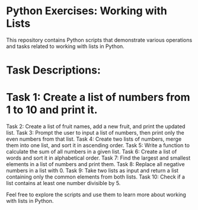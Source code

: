 # Python Exercises: Working with Lists
This repository contains Python scripts that demonstrate various operations and tasks related to working with lists in Python.

# Task Descriptions:
# Task 1: Create a list of numbers from 1 to 10 and print it.
Task 2: Create a list of fruit names, add a new fruit, and print the updated list.
Task 3: Prompt the user to input a list of numbers, then print only the even numbers from that list.
Task 4: Create two lists of numbers, merge them into one list, and sort it in ascending order.
Task 5: Write a function to calculate the sum of all numbers in a given list.
Task 6: Create a list of words and sort it in alphabetical order.
Task 7: Find the largest and smallest elements in a list of numbers and print them.
Task 8: Replace all negative numbers in a list with 0.
Task 9: Take two lists as input and return a list containing only the common elements from both lists.
Task 10: Check if a list contains at least one number divisible by 5.

Feel free to explore the scripts and use them to learn more about working with lists in Python.

